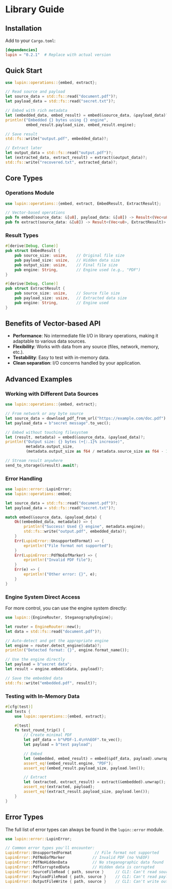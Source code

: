 # Library Guide

## Installation

Add to your `Cargo.toml`:

```toml
[dependencies]
lupin = "0.2.1"  # Replace with actual version
```

## Quick Start

```rust
use lupin::operations::{embed, extract};

// Read source and payload
let source_data = std::fs::read("document.pdf")?;
let payload_data = std::fs::read("secret.txt")?;

// Embed with rich metadata
let (embedded_data, embed_result) = embed(&source_data, &payload_data)?;
println!("Embedded {} bytes using {} engine",
         embed_result.payload_size, embed_result.engine);

// Save result
std::fs::write("output.pdf", embedded_data)?;

// Extract later
let output_data = std::fs::read("output.pdf")?;
let (extracted_data, extract_result) = extract(&output_data)?;
std::fs::write("recovered.txt", extracted_data)?;
```

## Core Types

### Operations Module

```rust
use lupin::operations::{embed, extract, EmbedResult, ExtractResult};

// Vector-based operations
pub fn embed(source_data: &[u8], payload_data: &[u8]) -> Result<(Vec<u8>, EmbedResult)>
pub fn extract(source_data: &[u8]) -> Result<(Vec<u8>, ExtractResult)>
```

### Result Types

```rust
#[derive(Debug, Clone)]
pub struct EmbedResult {
    pub source_size: usize,    // Original file size
    pub payload_size: usize,   // Hidden data size
    pub output_size: usize,    // Final file size
    pub engine: String,        // Engine used (e.g., "PDF")
}

#[derive(Debug, Clone)]
pub struct ExtractResult {
    pub source_size: usize,    // Source file size
    pub payload_size: usize,   // Extracted data size
    pub engine: String,        // Engine used
}
```

## Benefits of Vector-based API

- **Performance**: No intermediate file I/O in library operations, making it adaptable to various data sources.
- **Flexibility**: Works with data from any source (files, network, memory, etc.).
- **Testability**: Easy to test with in-memory data.
- **Clean separation**: I/O concerns handled by your application.

## Advanced Examples

### Working with Different Data Sources

```rust
use lupin::operations::{embed, extract};

// From network or any byte source
let source_data = download_pdf_from_url("https://example.com/doc.pdf").await?;
let payload_data = b"secret message".to_vec();

// Embed without touching filesystem
let (result, metadata) = embed(&source_data, &payload_data)?;
println!("Output size: {} bytes (+{:.1}% increase)",
         metadata.output_size,
         (metadata.output_size as f64 / metadata.source_size as f64 - 1.0) * 100.0);

// Stream result anywhere
send_to_storage(&result).await?;
```

### Error Handling

```rust
use lupin::error::LupinError;
use lupin::operations::embed;

let source_data = std::fs::read("document.pdf")?;
let payload_data = std::fs::read("secret.txt")?;

match embed(&source_data, &payload_data) {
    Ok((embedded_data, metadata)) => {
        println!("Success! Used {} engine", metadata.engine);
        std::fs::write("output.pdf", embedded_data)?;
    }
    Err(LupinError::UnsupportedFormat) => {
        eprintln!("File format not supported");
    }
    Err(LupinError::PdfNoEofMarker) => {
        eprintln!("Invalid PDF file");
    }
    Err(e) => {
        eprintln!("Other error: {}", e);
    }
}
```

### Engine System Direct Access

For more control, you can use the engine system directly:

```rust
use lupin::{EngineRouter, SteganographyEngine};

let router = EngineRouter::new();
let data = std::fs::read("document.pdf")?;

// Auto-detect and get the appropriate engine
let engine = router.detect_engine(&data)?;
println!("Detected format: {}", engine.format_name());

// Use the engine directly
let payload = b"secret data";
let result = engine.embed(&data, payload)?;

// Save the embedded data
std::fs::write("embedded.pdf", result)?;
```

### Testing with In-Memory Data

```rust
#[cfg(test)]
mod tests {
    use lupin::operations::{embed, extract};

    #[test]
    fn test_round_trip() {
        // Create minimal PDF
        let pdf_data = b"%PDF-1.4\n%%EOF".to_vec();
        let payload = b"test payload";

        // Embed
        let (embedded, embed_result) = embed(&pdf_data, payload).unwrap();
        assert_eq!(embed_result.engine, "PDF");
        assert_eq!(embed_result.payload_size, payload.len());

        // Extract
        let (extracted, extract_result) = extract(&embedded).unwrap();
        assert_eq!(extracted, payload);
        assert_eq!(extract_result.payload_size, payload.len());
    }
}
```

## Error Types

The full list of error types can always be found in the `lupin::error` module.

```rust
use lupin::error::LupinError;

// Common error types you'll encounter:
LupinError::UnsupportedFormat          // File format not supported
LupinError::PdfNoEofMarker            // Invalid PDF (no %%EOF)
LupinError::PdfNoHiddenData           // No steganographic data found
LupinError::PdfCorruptedData          // Hidden data is corrupted
LupinError::SourceFileRead { path, source }     // CLI: Can't read source file
LupinError::PayloadFileRead { path, source }    // CLI: Can't read payload file
LupinError::OutputFileWrite { path, source }    // CLI: Can't write output file
```

